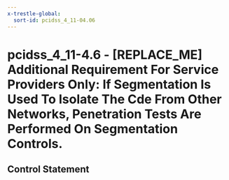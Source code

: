 ```yaml
---
x-trestle-global:
  sort-id: pcidss_4_11-04.06
---
```


# pcidss_4_11-4.6 - \[REPLACE_ME\] Additional Requirement For Service Providers Only: If Segmentation Is Used To Isolate The Cde From Other Networks, Penetration Tests Are Performed On Segmentation Controls.

## Control Statement
